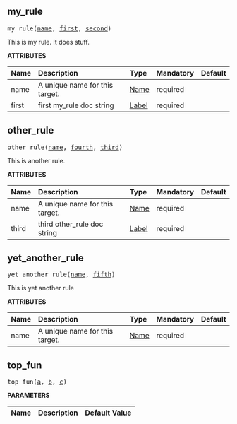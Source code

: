 <!-- Generated with Stardoc: http://skydoc.bazel.build -->

<a name="#my_rule"></a>

## my_rule

<pre>
my_rule(<a href="#my_rule-name">name</a>, <a href="#my_rule-first">first</a>, <a href="#my_rule-second">second</a>)
</pre>

This is my rule. It does stuff.

**ATTRIBUTES**


| Name  | Description | Type | Mandatory | Default |
| :------------- | :------------- | :------------- | :------------- | :------------- |
| <a name="my_rule-name"></a>name | A unique name for this target. | <a href="https://bazel.build/docs/build-ref.html#name">Name</a> | required |  |
| <a name="my_rule-first"></a>first | first my_rule doc string | <a href="https://bazel.build/docs/build-ref.html#labels">Label</a> | required |  |


<a name="#other_rule"></a>

## other_rule

<pre>
other_rule(<a href="#other_rule-name">name</a>, <a href="#other_rule-fourth">fourth</a>, <a href="#other_rule-third">third</a>)
</pre>

This is another rule.

**ATTRIBUTES**


| Name  | Description | Type | Mandatory | Default |
| :------------- | :------------- | :------------- | :------------- | :------------- |
| <a name="other_rule-name"></a>name | A unique name for this target. | <a href="https://bazel.build/docs/build-ref.html#name">Name</a> | required |  |
| <a name="other_rule-third"></a>third | third other_rule doc string | <a href="https://bazel.build/docs/build-ref.html#labels">Label</a> | required |  |


<a name="#yet_another_rule"></a>

## yet_another_rule

<pre>
yet_another_rule(<a href="#yet_another_rule-name">name</a>, <a href="#yet_another_rule-fifth">fifth</a>)
</pre>

This is yet another rule

**ATTRIBUTES**


| Name  | Description | Type | Mandatory | Default |
| :------------- | :------------- | :------------- | :------------- | :------------- |
| <a name="yet_another_rule-name"></a>name | A unique name for this target. | <a href="https://bazel.build/docs/build-ref.html#name">Name</a> | required |  |


<a name="#top_fun"></a>

## top_fun

<pre>
top_fun(<a href="#top_fun-a">a</a>, <a href="#top_fun-b">b</a>, <a href="#top_fun-c">c</a>)
</pre>



**PARAMETERS**


| Name  | Description | Default Value |
| :------------- | :------------- | :------------- |


